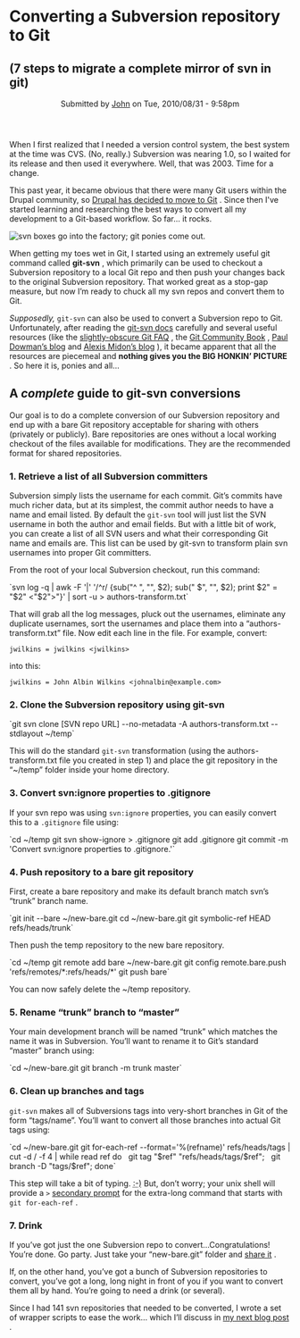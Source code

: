 <div id="page">

<div id="main">

<div id="content" class="column" role="main"><a id="main-content"></a>

<hgroup>

# Converting a Subversion repository to Git

## (7 steps to migrate a complete mirror of svn in git)

</hgroup>

<article class="node-210 node node-blog node-promoted view-mode-full clearfix" about="/git/convert-subversion-to-git" typeof="sioc:Item foaf:Document">

<header><span property="dc:title" content="Converting a Subversion repository to Git" class="rdf-meta element-hidden"></span><span property="sioc:num_replies" content="35" datatype="xsd:integer" class="rdf-meta element-hidden"></span>

<span property="dc:date dc:created" content="2010-08-31T21:58:27+08:00" datatype="xsd:dateTime" rel="sioc:has_creator">Submitted by [John](/user/john "View user profile.") on <time pubdate="" datetime="2010-08-31T21:58:27+08:00">Tue, 2010/08/31 - 9:58pm</time></span>

</header>

When I first realized that I needed a version control system, the best system at the time was CVS. (No, really.) Subversion was nearing 1.0, so I waited for its release and then used it everywhere. Well, that was 2003\. Time for a change.

This past year, it became obvious that there were many Git users within the Drupal community, so [Drupal has decided to move to Git](http://drupal.org/community-initiatives/git) . Since then I've started learning and researching the best ways to convert all my development to a Git-based workflow. So far… it rocks.

![svn boxes go into the factory; git ponies come out.](http://john.albin.net/sites/default/files/git-pony-svn-ogre.png)

When getting my toes wet in Git, I started using an extremely useful git command called **git-svn** , which primarily can be used to checkout a Subversion repository to a local Git repo and then push your changes back to the original Subversion repository. That worked great as a stop-gap measure, but now I’m ready to chuck all my svn repos and convert them to Git.

_Supposedly,_ `git-svn` can also be used to convert a Subversion repo to Git. Unfortunately, after reading the [git-svn docs](http://www.kernel.org/pub/software/scm/git/docs/git-svn.html) carefully and several useful resources (like the [slightly-obscure Git FAQ](https://git.wiki.kernel.org/index.php/GitFaq#How_do_I_mirror_a_SVN_repository_to_git.3F) , the [Git Community Book](http://book.git-scm.com/6_scm_migration.html) , [Paul Dowman’s blog](http://pauldowman.com/2008/07/26/how-to-convert-from-subversion-to-git/) and [Alexis Midon’s blog](http://beardedmagnum.com/2009/02/15/converting-git-svn-tag-branches-to-real-tags/) ), it became apparent that all the resources are piecemeal and **nothing gives you the BIG HONKIN’ PICTURE** . So here it is, ponies and all…

## A _complete_ guide to git-svn conversions

Our goal is to do a complete conversion of our Subversion repository and end up with a bare Git repository acceptable for sharing with others (privately or publicly). Bare repositories are ones without a local working checkout of the files available for modifications. They are the recommended format for shared repositories.

### 1\. Retrieve a list of all Subversion committers

Subversion simply lists the username for each commit. Git’s commits have much richer data, but at its simplest, the commit author needs to have a name and email listed. By default the `git-svn` tool will just list the SVN username in both the author and email fields. But with a little bit of work, you can create a list of all SVN users and what their corresponding Git name and emails are. This list can be used by git-svn to transform plain svn usernames into proper Git committers.

From the root of your local Subversion checkout, run this command:

<div class="codeblock">`svn log -q | awk -F '|' '/^r/ {sub("^ ", "", $2); sub(" $", "", $2); print $2" = "$2" <"$2">"}' | sort -u > authors-transform.txt`</div>

That will grab all the log messages, pluck out the usernames, eliminate any duplicate usernames, sort the usernames and place them into a “authors-transform.txt” file. Now edit each line in the file. For example, convert:

`jwilkins = jwilkins <jwilkins>`

into this:

`jwilkins = John Albin Wilkins <johnalbin@example.com>`

### 2\. Clone the Subversion repository using git-svn

<div class="codeblock">`git svn clone [SVN repo URL] --no-metadata -A authors-transform.txt --stdlayout ~/temp`</div>

This will do the standard `git-svn` transformation (using the authors-transform.txt file you created in step 1) and place the git repository in the “~/temp” folder inside your home directory.

### 3\. Convert svn:ignore properties to .gitignore

If your svn repo was using `svn:ignore` properties, you can easily convert this to a `.gitignore` file using:

<div class="codeblock">`cd ~/temp   
git svn show-ignore > .gitignore   
git add .gitignore   
git commit -m 'Convert svn:ignore properties to .gitignore.'`</div>

### 4\. Push repository to a bare git repository

First, create a bare repository and make its default branch match svn’s “trunk” branch name.

<div class="codeblock">`git init --bare ~/new-bare.git   
cd ~/new-bare.git   
git symbolic-ref HEAD refs/heads/trunk`</div>

Then push the temp repository to the new bare repository.

<div class="codeblock">`cd ~/temp   
git remote add bare ~/new-bare.git   
git config remote.bare.push 'refs/remotes/*:refs/heads/*'   
git push bare`</div>

You can now safely delete the ~/temp repository.

### 5\. Rename “trunk” branch to “master”

Your main development branch will be named “trunk” which matches the name it was in Subversion. You’ll want to rename it to Git’s standard “master” branch using:

<div class="codeblock">`cd ~/new-bare.git   
git branch -m trunk master`</div>

### 6\. Clean up branches and tags

`git-svn` makes all of Subversions tags into very-short branches in Git of the form “tags/name”. You’ll want to convert all those branches into actual Git tags using:

<div class="codeblock">`cd ~/new-bare.git   
git for-each-ref --format='%(refname)' refs/heads/tags |   
cut -d / -f 4 |   
while read ref   
do   
  git tag "$ref" "refs/heads/tags/$ref";   
  git branch -D "tags/$ref";   
done`</div>

This step will take a bit of typing. <abbr title="smiling emoticon">:-)</abbr> But, don’t worry; your unix shell will provide a `>` [secondary prompt](http://docstore.mik.ua/orelly/unix/upt/ch09_13.htm) for the extra-long command that starts with `git for-each-ref` .

### 7\. Drink

If you’ve got just the one Subversion repo to convert…Congratulations! You’re done. Go party. Just take your “new-bare.git” folder and [share it](http://book.git-scm.com/4_setting_up_a_private_repository.html) .

If, on the other hand, you’ve got a bunch of Subversion repositories to convert, you’ve got a long, long night in front of you if you want to convert them all by hand. You’re going to need a drink (or several).

Since I had 141 svn repositories that needed to be converted, I wrote a set of wrapper scripts to ease the work… which I’ll discuss in [my next blog post](/git/git-svn-migrate) .

</article>

</div>

</div>

</div>
